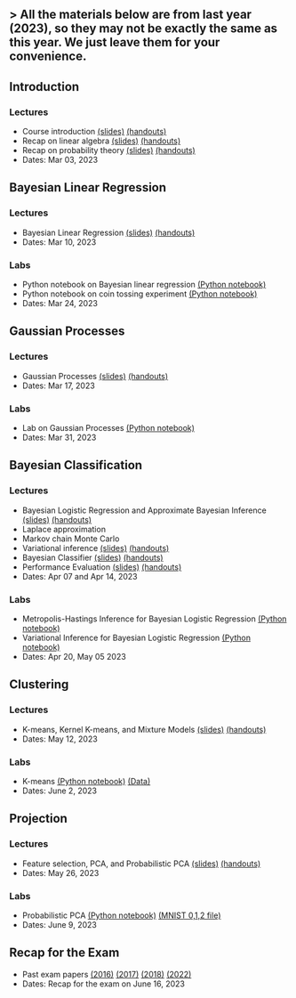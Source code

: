 ## > All the materials below are from last year (2023), so they may not be exactly the same as this year. We just leave them for your convenience.

## Introduction
### Lectures
- Course introduction [(slides)](docs/introduction.pdf) [(handouts)](docs/handouts_introduction.pdf)
- Recap on linear algebra [(slides)](docs/linear_algebra.pdf) [(handouts)](docs/handouts_linear_algebra.pdf)
- Recap on probability theory [(slides)](docs/probabilities.pdf) [(handouts)](docs/handouts_probabilities.pdf)
- Dates: Mar 03, 2023
 
## Bayesian Linear Regression 
### Lectures
- Bayesian Linear Regression [(slides)](docs/bayesian_linear_regression.pdf) [(handouts)](docs/handouts_bayesian_linear_regression.pdf)
- Dates: Mar 10, 2023
### Labs
- Python notebook on Bayesian linear regression [(Python notebook)](https://github.com/srossi93/asi-labs)
- Python notebook on coin tossing experiment [(Python notebook)](https://github.com/srossi93/asi-labs)
- Dates: Mar 24, 2023

## Gaussian Processes
### Lectures
- Gaussian Processes [(slides)](docs/gaussian_processes.pdf) [(handouts)](docs/handouts_gaussian_processes.pdf)
- Dates: Mar 17, 2023
### Labs
- Lab on Gaussian Processes [(Python notebook)](https://github.com/srossi93/asi-labs)
- Dates: Mar 31, 2023

## Bayesian Classification
### Lectures
- Bayesian Logistic Regression and Approximate Bayesian Inference [(slides)](docs/log_reg.pdf) [(handouts)](docs/handouts_log_reg.pdf)
- Laplace approximation
- Markov chain Monte Carlo
- Variational inference [(slides)](docs/variational_inference.pdf) [(handouts)](docs/handouts_variational_inference.pdf)
- Bayesian Classifier [(slides)](docs/bayesian_classifier.pdf) [(handouts)](docs/handouts_bayesian_classifier.pdf)
- Performance Evaluation [(slides)](docs/class_perf.pdf) [(handouts)](docs/handouts_class_perf.pdf)
- Dates: Apr 07 and Apr 14, 2023
### Labs
- Metropolis-Hastings Inference for Bayesian Logistic Regression [(Python notebook)](https://github.com/srossi93/asi-labs)
- Variational Inference for Bayesian Logistic Regression [(Python notebook)](https://github.com/srossi93/asi-labs)
- Dates: Apr 20, May 05 2023


## Clustering
### Lectures
- K-means, Kernel K-means, and Mixture Models [(slides)](docs/clustering.pdf) [(handouts)](docs/handouts_clustering.pdf)
- Dates: May 12, 2023
### Labs
- K-means [(Python notebook)](labs/Clustering-Students.ipynb) [(Data)](kmeansdata.txt)
- Dates: June 2, 2023

## Projection
### Lectures
- Feature selection, PCA, and Probabilistic PCA [(slides)](docs/projection.pdf) [(handouts)](docs/handouts_projection.pdf)
- Dates: May 26, 2023
### Labs
- Probabilistic PCA [(Python notebook)](labs/Probabilistic_PCA.ipynb) [(MNIST 0,1,2 file)](mnist012.npz)
- Dates: June 9, 2023

## Recap for the Exam
- Past exam papers [(2016)](exams/asi16.pdf) [(2017)](exams/asi17.pdf) [(2018)](exams/asi18.pdf) [(2022)](exams/ASI_FINAL_2022.pdf)
- Dates: Recap for the exam on June 16, 2023
